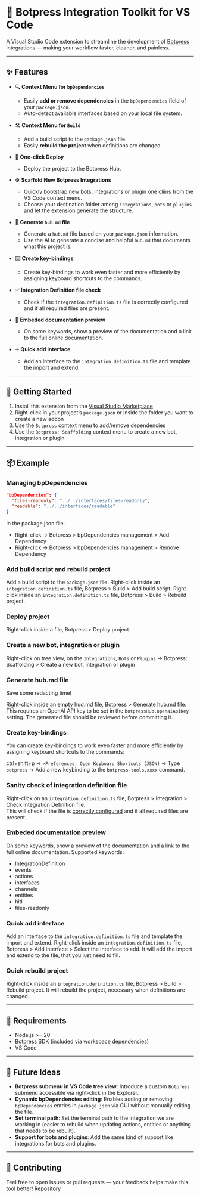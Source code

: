 # 🧩 Botpress Integration Toolkit for VS Code

A Visual Studio Code extension to streamline the development of [Botpress](https://botpress.com) integrations — making your workflow faster, cleaner, and painless.

---

## ✨ Features

- 🔍 **Context Menu for `bpDependencies`**

  - Easily **add or remove dependencies** in the `bpDependencies` field of your `package.json`.
  - Auto-detect available interfaces based on your local file system.

- 🛠️ **Context Menu for `Build`**

  - Add a build script to the `package.json` file.
  - Easily **rebuild the project** when definitions are changed.

- 🚀 **One-click Deploy**

  - Deploy the project to the Botpress Hub.

- ⚙️ **Scaffold New Botpress Integrations**

  - Quickly bootstrap new bots, integrations or plugin one cliins from the VS Code context menu.
  - Choose your destination folder among `integrations`, `bots` or `plugins` and let the extension generate the structure.

- 📃 **Generate `hub.md` file**

  - Generate a `hub.md` file based on your `package.json` information.
  - Use the AI to generate a concise and helpful `hub.md` that documents what this project is.

- ⌨️ **Create key-bindings**

  - Create key-bindings to work even faster and more efficiently by assigning keyboard shortcuts to the commands.

- ✅ **Integration Definition file check**

  - Check if the `integration.definition.ts` file is correctly configured and if all required files are present.

- 📄 **Embeded documentation preview**

  - On some keywords, show a preview of the documentation and a link to the full online documentation.

- ➕ **Quick add interface**

  - Add an interface to the `integration.definition.ts` file and template the import and extend.

---

## 🚀 Getting Started

1. Install this extension from the [Visual Studio Marketplace](https://marketplace.visualstudio.com/items?itemName=ackermannQ.botpress-tools)
2. Right-click in your project’s `package.json` or inside the folder you want to create a new addon
3. Use the `Botpress` context menu to add/remove dependencies
4. Use the `Botpress: Scaffolding` context menu to create a new bot, integration or plugin

---

## 📦 Example

### Managing bpDependencies

```json
"bpDependencies": {
  "files-readonly": "../../interfaces/files-readonly",
  "readable": "../../interfaces/readable"
}
```

In the package.json file:

- Right-click → Botpress > bpDependencies management > Add Dependency
- Right-click → Botpress > bpDependencies management > Remove Dependency

### Add build script and rebuild project

Add a build script to the `package.json` file.
Right-click inside an `integration.definition.ts` file, Botpress > Build > Add build script.
Right-click inside an `integration.definition.ts` file, Botpress > Build > Rebuild project.

### Deploy project

Right-click inside a file, Botpress > Deploy project.

### Create a new bot, integration or plugin

Right-click on tree view, on the `Integrations`, `Bots` or `Plugins` → Botpress: Scaffolding > Create a new bot, integration or plugin

### Generate hub.md file

Save some redacting time!

Right-click inside an empty hud.md file, Botpress > Generate hub.md file.  
This requires an OpenAI API key to be set in the `botpressHub.openaiApiKey` setting.
The generated file should be reviewed before committing it.

### Create key-bindings

You can create key-bindings to work even faster and more efficiently by assigning keyboard shortcuts to the commands:

ctrl+shift+p → `>Preferences: Open Keyboard Shortcuts (JSON)` → Type `botpress` → Add a new keybinding to the `botpress-tools.xxxx` command.

### Sanity check of integration definition file

Right-click on an `integration.definition.ts` file, Botpress > Integration > Check Integration Definition file.  
This will check if the file is [correctly configured](https://botpress.mintlify.app/for-developers/sdk/integration/publish-your-integration-on-botpress-hub#your-integration%E2%80%99s-public-information) and if all required files are present.

### Embeded documentation preview

On some keywords, show a preview of the documentation and a link to the full online documentation.
Supported keywords:

- IntegrationDefinition
- events
- actions
- interfaces
- channels
- entities
- hitl
- files-readonly

### Quick add interface

Add an interface to the `integration.definition.ts` file and template the import and extend.
Right-click inside an `integration.definition.ts` file, Botpress > Add interface > Select the interface to add.
It will add the import and extend to the file, that you just need to fill.

### Quick rebuild project

Right-click inside an `integration.definition.ts` file, Botpress > Build > Rebuild project.
It will rebuild the project, necessary when definitions are changed.

---

## 🔧 Requirements

- Node.js >= 20
- Botpress SDK (included via workspace dependencies)
- VS Code

---

## 🧪 Future Ideas

- **Botpress submenu in VS Code tree view**: Introduce a custom `Botpress` submenu accessible via right-click in the Explorer.
- **Dynamic bpDependencies editing**: Enables adding or removing `bpDependencies` entries in `package.json` via GUI without manually editing the file.
- **Set terminal path**: Set the terminal path to the integration we are working in (easier to rebuild when updating actions, entities or anything that needs to be rebuilt).
- **Support for bots and plugins**: Add the same kind of support like integrations for bots and plugins.

---

## 💙 Contributing

Feel free to open issues or pull requests — your feedback helps make this tool better!
[Repository](https://github.com/ackermannQ/vscode-botpress-bpdependencies)
